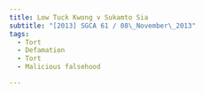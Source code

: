 ```yaml
---
title: Low Tuck Kwong v Sukamto Sia 
subtitle: "[2013] SGCA 61 / 08\_November\_2013"
tags:
  - Tort
  - Defamation
  - Tort
  - Malicious falsehood

---
```


